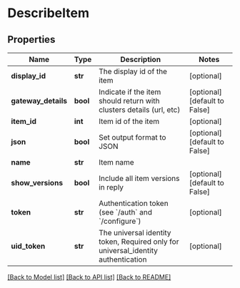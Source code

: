 # DescribeItem

## Properties
Name | Type | Description | Notes
------------ | ------------- | ------------- | -------------
**display_id** | **str** | The display id of the item | [optional] 
**gateway_details** | **bool** | Indicate if the item should return with clusters details (url, etc) | [optional] [default to False]
**item_id** | **int** | Item id of the item | [optional] 
**json** | **bool** | Set output format to JSON | [optional] [default to False]
**name** | **str** | Item name | 
**show_versions** | **bool** | Include all item versions in reply | [optional] [default to False]
**token** | **str** | Authentication token (see &#x60;/auth&#x60; and &#x60;/configure&#x60;) | [optional] 
**uid_token** | **str** | The universal identity token, Required only for universal_identity authentication | [optional] 

[[Back to Model list]](../README.md#documentation-for-models) [[Back to API list]](../README.md#documentation-for-api-endpoints) [[Back to README]](../README.md)


